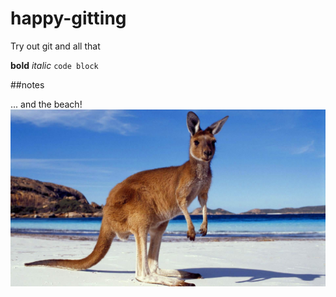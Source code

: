 # happy-gitting
Try out git and all that


**bold**
_italic_
`code block`

##notes

... and the beach!
![Kangaroo on the Beach](kangaroo_on_beach.jpg)


